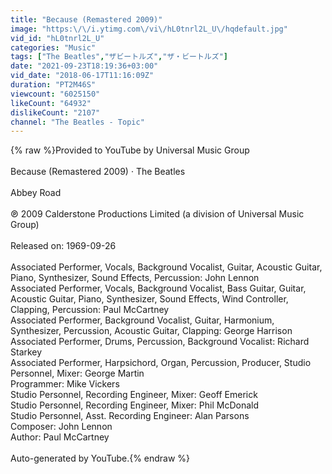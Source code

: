 ```yaml
---
title: "Because (Remastered 2009)"
image: "https:\/\/i.ytimg.com\/vi\/hL0tnrl2L_U\/hqdefault.jpg"
vid_id: "hL0tnrl2L_U"
categories: "Music"
tags: ["The Beatles","ザビートルズ","ザ・ビートルズ"]
date: "2021-09-23T18:19:36+03:00"
vid_date: "2018-06-17T11:16:09Z"
duration: "PT2M46S"
viewcount: "6025150"
likeCount: "64932"
dislikeCount: "2107"
channel: "The Beatles - Topic"
---
```

{% raw %}Provided to YouTube by Universal Music Group<br /><br />Because (Remastered 2009) · The Beatles<br /><br />Abbey Road<br /><br />℗ 2009 Calderstone Productions Limited (a division of Universal Music Group)<br /><br />Released on: 1969-09-26<br /><br />Associated  Performer, Vocals, Background  Vocalist, Guitar, Acoustic  Guitar, Piano, Synthesizer, Sound  Effects, Percussion: John Lennon<br />Associated  Performer, Vocals, Background  Vocalist, Bass  Guitar, Guitar, Acoustic  Guitar, Piano, Synthesizer, Sound  Effects, Wind  Controller, Clapping, Percussion: Paul McCartney<br />Associated  Performer, Background  Vocalist, Guitar, Harmonium, Synthesizer, Percussion, Acoustic  Guitar, Clapping: George Harrison<br />Associated  Performer, Drums, Percussion, Background  Vocalist: Richard Starkey<br />Associated  Performer, Harpsichord, Organ, Percussion, Producer, Studio  Personnel, Mixer: George Martin<br />Programmer: Mike Vickers<br />Studio  Personnel, Recording  Engineer, Mixer: Geoff Emerick<br />Studio  Personnel, Recording  Engineer, Mixer: Phil McDonald<br />Studio  Personnel, Asst.  Recording  Engineer: Alan Parsons<br />Composer: John Lennon<br />Author: Paul McCartney<br /><br />Auto-generated by YouTube.{% endraw %}

